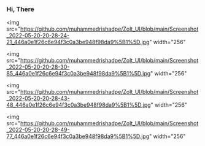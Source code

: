 ### Hi, There

<img src="https://github.com/muhammedrishadpe/Zolt_UI/blob/main/Screenshot_2022-05-20-20-28-24-21_446a0e1f26c6e94f3c0a3be948f98da9%5B1%5D.jpg" width="256"</img>

<img src="https://github.com/muhammedrishadpe/Zolt_UI/blob/main/Screenshot_2022-05-20-20-28-30-85_446a0e1f26c6e94f3c0a3be948f98da9%5B1%5D.jpg" width="256"</img>

<img src="https://github.com/muhammedrishadpe/Zolt_UI/blob/main/Screenshot_2022-05-20-20-28-43-48_446a0e1f26c6e94f3c0a3be948f98da9%5B1%5D.jpg" width="256"</img>

<img src="https://github.com/muhammedrishadpe/Zolt_UI/blob/main/Screenshot_2022-05-20-20-28-49-77_446a0e1f26c6e94f3c0a3be948f98da9%5B1%5D.jpg" width="256"</img>
